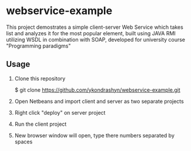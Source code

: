 # webservice-example
This project demostrates a simple client-server Web Service which takes list and analyzes it for the most popular element, built using JAVA RMI utilizing WSDL in combination with SOAP, developed for university course "Programming paradigms"
## Usage
1. Clone this repository

     $ git clone https://github.com/ykondrashyn/webservice-example.git

2. Open Netbeans and import client and server as two separate projects

3. Right click "deploy" on server project

4. Run the client project

5. New browser window will open, type there numbers separated by spaces
